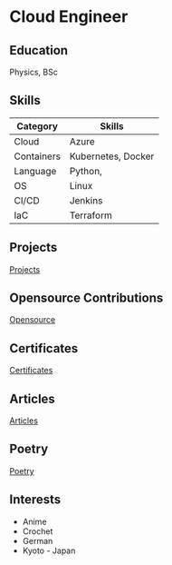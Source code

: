 # Cloud Engineer

## Education
Physics, BSc

## Skills

| Category     | Skills                          |
|--------------|---------------------------------|
| Cloud        | Azure                           |
| Containers   | Kubernetes, Docker              |
| Language     | Python,                         |
| OS           | Linux                           |
| CI/CD        | Jenkins                         |
| IaC          | Terraform                       |


## Projects                  
[Projects](/projects.md) 

## Opensource Contributions
[Opensource](/opensource.md)

## Certificates
[Certificates](/certificates.md)

## Articles
[Articles](/articles.md)

## Poetry
[Poetry](/poetry.md)

## Interests
- Anime
- Crochet
- German
- Kyoto - Japan
